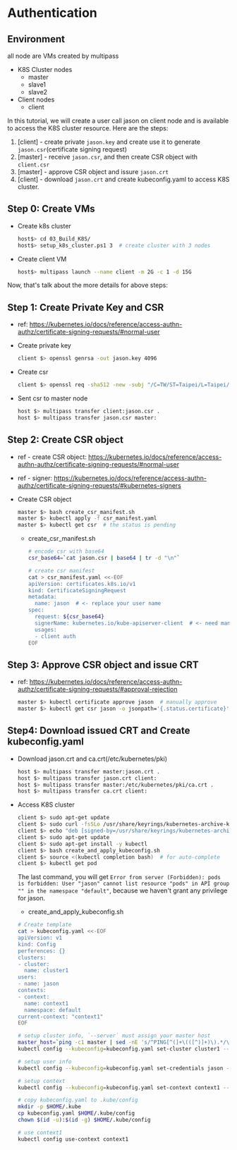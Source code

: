# Authentication

## Environment
all node are VMs created by multipass
- K8S Cluster nodes
    - master
    - slave1
    - slave2
- Client nodes
    - client

In this tutorial, we will create a user call jason on client node and is available to access the K8S cluster resource. Here are the steps:
1. [client] - create private `jason.key` and create use it to generate `jason.csr`(certificate signing request)
2. [master] - receive `jason.csr`, and then create CSR object with `client.csr`
3. [master] - approve CSR object and issure `jason.crt`
4. [client] - download `jason.crt` and create kubeconfig.yaml to access K8S cluster.

## Step 0: Create VMs
- Create k8s cluster
    ```bash
    host$> cd 03_Build_K8S/
    host$> setup_k8s_cluster.ps1 3  # create cluster with 3 nodes   
    ```

- Create client VM
    ```bash
    host$> multipass launch --name client -m 2G -c 1 -d 15G
    ```

Now, that's talk about the more details for above steps:
## Step 1: Create Private Key and CSR
- ref: https://kubernetes.io/docs/reference/access-authn-authz/certificate-signing-requests/#normal-user

- Create private key
    ```bash
    client $> openssl genrsa -out jason.key 4096
    ```
- Create csr
    ```bash
    client $> openssl req -sha512 -new -subj "/C=TW/ST=Taipei/L=Taipei/O=sysjust/OU=personal/CN=jason" -key jason.key -out jason.csr
    ```
- Sent csr to master node
    ```bash
    host $> multipass transfer client:jason.csr .
    host $> multipass transfer jason.csr master:
    ```

## Step 2: Create CSR object
- ref - create CSR object: https://kubernetes.io/docs/reference/access-authn-authz/certificate-signing-requests/#normal-user

- ref - signer: https://kubernetes.io/docs/reference/access-authn-authz/certificate-signing-requests/#kubernetes-signers

- Create CSR object
    ```bash
    master $> bash create_csr_manifest.sh 
    master $> kubectl apply -f csr_manifest.yaml
    master $> kubectl get csr  # the status is pending
    ```

    - create_csr_manifest.sh
        ```bash
        # encode csr with base64
        csr_base64=`cat jason.csr | base64 | tr -d "\n"`

        # create csr manifest
        cat > csr_manifest.yaml <<-EOF
        apiVersion: certificates.k8s.io/v1
        kind: CertificateSigningRequest
        metadata:
          name: jason  # <- replace your user name
        spec:
          request: ${csr_base64}
          signerName: kubernetes.io/kube-apiserver-client  # <- need manually approve
          usages:
          - client auth
        EOF
        ```

## Step 3: Approve CSR object and issue CRT
- ref: https://kubernetes.io/docs/reference/access-authn-authz/certificate-signing-requests/#approval-rejection
    ```bash
    master $> kubectl certificate approve jason  # manually approve
    master $> kubectl get csr jason -o jsonpath='{.status.certificate}'| base64 -d > jason.crt
    ```

## Step4: Download issued CRT and Create kubeconfig.yaml
- Download jason.crt and ca.crt(/etc/kubernetes/pki)
    ```bash
    host $> multipass transfer master:jason.crt .
    host $> multipass transfer jason.crt client:
    host $> multipass transfer master:/etc/kubernetes/pki/ca.crt .
    host $> multipass transfer ca.crt client:
    ```
- Access K8S cluster
    ```bash
    client $> sudo apt-get update
    client $> sudo curl -fsSLo /usr/share/keyrings/kubernetes-archive-keyring.gpg https://packages.cloud.google.com/apt/doc/apt-key.gpg
    client $> echo "deb [signed-by=/usr/share/keyrings/kubernetes-archive-keyring.gpg] https://apt.kubernetes.io/ kubernetes-xenial main" | sudo tee /etc/apt/sources.list.d/kubernetes.list
    client $> sudo apt-get update
    client $> sudo apt-get install -y kubectl
    client $> bash create_and_apply_kubeconfig.sh
    client $> source <(kubectl completion bash)  # for auto-complete
    client $> kubectl get pod
    ```

    The last command, you will get `Error from server (Forbidden): pods is forbidden: User "jason" cannot list resource "pods" in API group "" in the namespace "default"`, because we haven't grant any privilege for jason.


    - create_and_apply_kubeconfig.sh
    ```bash
    # Create template
    cat > kubeconfig.yaml <<-EOF
    apiVersion: v1
    kind: Config
    perferences: {}
    clusters:
    - cluster:
      name: cluster1
    users:
    - name: jason
    contexts:
    - context:
      name: context1
      namespace: default
    current-context: "context1"
    EOF

    # setup cluster info, `--server` must assign your master host
    master_host=`ping -c1 master | sed -nE 's/^PING[^(]+\(([^)]+)\).*/\1/p'`
    kubectl config --kubeconfig=kubeconfig.yaml set-cluster cluster1 --server=https://${master_host}:6443 --certificate-authority=ca.crt --embed-certs=true

    # setup user info
    kubectl config --kubeconfig=kubeconfig.yaml set-credentials jason --client-certificate=jason.crt --client-key=jason.key --embed-certs=true

    # setup context
    kubectl config --kubeconfig=kubeconfig.yaml set-context context1 --cluster=cluster1 --namespace=default --user=jason

    # copy kubeconfig.yaml to .kube/config
    mkdir -p $HOME/.kube
    cp kubeconfig.yaml $HOME/.kube/config
    chown $(id -u):$(id -g) $HOME/.kube/config

    # use context1
    kubectl config use-context context1
    ```